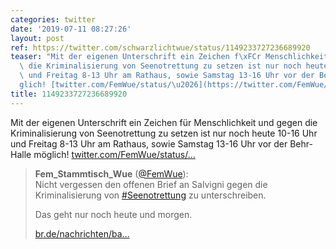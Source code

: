 ```yaml
---
categories: twitter
date: '2019-07-11 08:27:26'
layout: post
ref: https://twitter.com/schwarzlichtwue/status/1149233727236689920
teaser: "Mit der eigenen Unterschrift ein Zeichen f\xFCr Menschlichkeit und gegen\
  \ die Kriminalisierung von Seenotrettung zu setzen ist nur noch heute 10-16 Uhr\
  \ und Freitag 8-13 Uhr am Rathaus, sowie Samstag 13-16 Uhr vor der Behr-Halle m\xF6\
  glich! [twitter.com/FemWue/status/\u2026](https://twitter.com/FemWue/status/1149213581629677569)"
title: 1149233727236689920
---
```

Mit der eigenen Unterschrift ein Zeichen für Menschlichkeit und gegen die Kriminalisierung von Seenotrettung zu setzen ist nur noch heute 10-16 Uhr und Freitag 8-13 Uhr am Rathaus, sowie Samstag 13-16 Uhr vor der Behr-Halle möglich! [twitter.com/FemWue/status/…](https://twitter.com/FemWue/status/1149213581629677569)
> <b>Fem_Stammtisch_Wue</b> ([@FemWue](https://twitter.com/FemWue)):  
>Nicht vergessen den offenen Brief an Salvigni gegen die Kriminalisierung von [#Seenotrettung](/t/seenotrettung) zu unterschreiben.   
>  
>  
>  
>Das geht nur noch heute und morgen.   
>  
>  
>  
>[br.de/nachrichten/ba…](https://www.br.de/nachrichten/bayern/fluechtlingspolitik-wuerzburg-setzt-zeichen-der-solidaritaet,RVH7F0d)  

